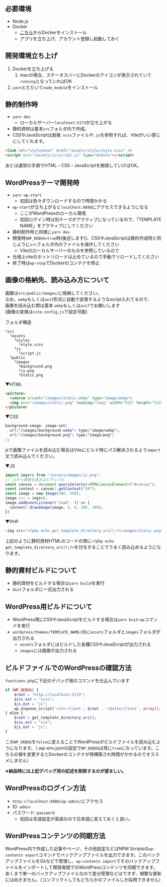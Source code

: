 ## 必要環境
- Node.js
- Docker
  - [こちら](https://matsuand.github.io/docs.docker.jp.onthefly/get-docker/)からDockerをインストール
  - アプリを立ち上げ、アカウント登録し起動しておく

## 開発環境立ち上げ
1. Dockerを立ち上げる
   1. macの場合、ステータスバーにDockerのアイコンが表示されていて`running`となっていればOK
2. `yarn`とたたいて`node_module`をインストール


## 静的制作時
- `yarn dev`
  - ローカルサーバー`localhost:5173`が立ち上がる
- 静的資材は基本`src`フォルダ内で作成。
- CSSやJavaScriptは直接`.scss`ファイルや`.js`を参照すれば、Viteがいい感じにしてくれます。

```html
<link rel="stylesheet" href="/assets/style/style.scss" />
<script src="/assets/js/script.js" type="module"></script>
```

あとは通常の手順でHTML・CSS・JavaScriptを開発していけばOK。

## WordPressテーマ開発時
- `yarn wp-start`
  - 初回は色々ダウンロードするので時間かかる
- `wp-start`が立ち上がると`localhost:8888`にアクセスできるようになる
  - ここがWordPressのローカル環境
  - 初回ログイン時は別テーマがアクティブになっているので、「TEMPLATE NAME」をアクティブにしてください
- 静的制作時と同様に`yarn dev`
- 開発時(`WP_DEBUG=true`時(後述します))、CSSやJavaScriptは静的作成時と同じように`src`フォルダ内のファイルを操作してください
  - Viteのローカルサーバーのものを参照しているので
- 仕様上viteのホットリロードは止めているので手動でリロードしてください
- 終了時は`wp-stop`でDockerのコンテナを停止

## 画像の格納先、読み込み方について
画像は`src/public/images/`に格納してください。<br>
なお、`webp`もしくは`avif`形式に自動で変換するようなscript入れてるので、<br>
画像を読み込む際は基本 `webp`もしくは`avif`でお願いします<br>
(画像の変換は`vite.config.js`で設定可能)

フォルダ構造
```
└src
  └assets
    └styles
      └style.scss
    └js
      └script.js
  └public
    └images
      └background.png
      └js.png
      └static.png
```

▼HTML
```html
<picture>
  <source srcset="/images/static.webp" type="image/webp">
  <img src="/images/static.png" loading="lazy" width="512" height="512" alt="">
</picture>
```

▼CSS
```css
background-image: image-set(
  url("/images/background.webp") type("image/webp"),
  url("/images/background.png") type("image/png")
);
```
jsで画像ファイルを読み込む場合はViteにビルド時にパス解決されるよう`import`文で読み込んでください。

▼JS
```js
import imgsrc from "/assets/images/js.png";
// jsから画像を読み込むサンプル
const canvas = document.querySelector<HTMLCanvasElement>("#canvas");
const context = canvas!.getContext("2d");
const image = new Image(300, 300);
image.src = imgsrc;
image.addEventListener("load", () => {
  context?.drawImage(image, 0, 0, 300, 300);
})
```

▼PHP
```php
<img src="<?php echo get_template_directory_uri();?>/images/static.png" alt="" width="300" height="300" />
```

上記のように静的資材HTMLのコードの頭に`<?php echo get_template_directory_uri();?>`を付与することでうまく読み込めるようになります。

## 静的資材ビルドについて
- 静的資材をビルドする場合は`yarn build`を実行
- `dist`フォルダに一式出力される

## WordPress用ビルドについて
- WordPress用にCSSやJavaScriptをビルドする場合は`yarn buid:wp`コマンドを実行
- `wordpress/themes/TEMPLATE_NAME/`内に`assets`フォルダと`images`フォルダが出力される
  - `assets`フォルダにはビルドした各種CSSやJavaScriptが出力される
  - `images`には画像が出力される

## ビルドファイルでのWordPressの確認方法
`functions.php`に下記のデバッグ用のコマンドを仕込んでいます

```php
if (WP_DEBUG) {
    $root = "http://localhost:5173";
    $css_ext = "scss";
    $js_ext = "js";
    wp_enqueue_script('vite-client', $root . '/@vite/client', array(), null, true);
} else {
    $root = get_template_directory_uri();
    $css_ext = "css";
    $js_ext = "js";
}
```

この`WP_DEBUG`を`false`に変えることでWordPressがビルドファイルを読み込むようになります。（.wp-env.jsonの設定で`WP_DEBUG`は常に`true`になっています。こちらの値を変更するとDockerのコンテナが再構築され時間がかかるのでオススメしません）

**※納品時には上記デバッグ用の記述を削除するのが望ましい。**

## WordPressのログイン方法
- `http://localhost:8888/wp-admin/`にアクセス
- ID: `admin`
- パスワード: `password`
  - 初回は言語設定が英語なので日本語に変えておくと良い。

## WordPressコンテンツの同期方法
WordPress内で作成した記事やページ、その他設定などはNPM Scriptsの`wp-contents export`コマンドでバックアップファイルを出力できます。このバックアップファイルをGitなどで管理し、`wp-contents import`でそのバックアップファイルをインポートして開発者間でのWordPressコンテンツを同期できます。あくまで単一のバックアップファイルなので差分管理などはできず、頻繁な更新には向きません。（コンフリクトしてもどちらかのファイルしか採用できません）
